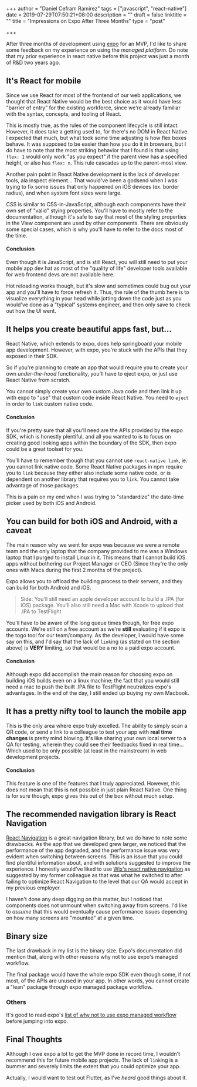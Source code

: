 +++
author = "Daniel Cefram Ramirez"
tags = ["javascript", "react-native"]
date = 2019-07-29T07:50:21+08:00
description = ""
draft = false
linktitle = ""
title = "Impressions on Expo After Three Months"
type = "post"

+++


After three months of development using [expo](https://expo.io) for an MVP, I'd like to share some feedback on my experience on using the *managed platform*. Do note that my prior experience in react native before this project was just a month of R&D two years ago.

##  It's React for mobile

Since we use React for most of the frontend of our web applications, we thought that React Native would be the best choice as it would have less "barrier of entry" for the existing workforce, since we're already familiar with the syntax, concepts, and tooling of React.

This is mostly true, as the rules of the component lifecycle is still intact. However, it does take a getting used to, for there's no DOM in React Native. I expected that much, but what took some time adjusting is how flex boxes behave. It was supposed to be easier than how you do it in browsers, but I do have to note that the most striking behavior that I found is that using `flex: 1` would only work "as you expect" if the parent view has a specified height, or also has `flex: n`. This rule cascades up to the parent-most view.

Another pain point in React Native development is the lack of developer tools, ala inspect element... That would've been a godsend when I was trying to fix some issues that only happened on iOS devices (ex. border radius), and when system font sizes were large.

CSS is similar to CSS-in-JavaScript, although each components have their own set of "valid" stying properties. You'll have to mostly refer to the documentation, although it's safe to say that most of the styling properties in the View component are used by other components. There are obviously some special cases, which is why you'll have to refer to the docs most of the time.

#### Conclusion

Even though it is JavaScript, and is still React, you will still need to put your mobile app dev hat as most of the "quality of life" developer tools available for web frontend devs are not available here.

Hot reloading works though, but it's slow and sometimes could bug out your app and you'll have to force refresh it. Thus, the rule of the thumb here is to visualize everything in your head while jotting down the code just as you would've done as a "typical" systems engineer, and then only save to check out how the UI went.

## It helps you create beautiful apps fast, but...

React Native, which extends to expo, does help springboard your mobile app development. However, with expo, you're stuck with the APIs that they exposed in their SDK.

So if you're planning to create an app that would require you to create your own *under-the-hood* functionality, you'll have to eject expo, or just use React Native from scratch.

You cannot simply create your own custom Java code and then link it up with expo to "use" that custom code inside React Native. You need to `eject` in order to `link` custom native code.

#### Conclusion

If you're pretty sure that all you'll need are the APIs provided by the expo SDK, which is honestly plentiful, and all you wanted to is to focus on creating good looking apps within the boundary of the SDK, then expo could be a great toolset for you.

You'll have to remember though that you cannot use `react-native link`, ie. you cannot link native code. Some React Native packages in npm require you to `link` because they either also include some native code, or is dependent on another library that requires you to `link`. You cannot take advantage of those packages.

This is a pain on my end when I was trying to "standardize" the date-time picker used by both iOS and Android.

## You can build for both iOS and Android, with a caveat

The main reason why we went for expo was because we were a remote team and the only laptop that the company provided to me was a Windows laptop that I purged to install Linux in it. This means that I cannot build iOS apps without bothering our Project Manager or CEO (Since they're the only ones with Macs during the first 2 months of the project).

Expo allows you to offload the building process to their servers, and they can build for both Android and iOS.

> Side: You'll still need an apple developer account to build a .IPA (for iOS) package. You'll also still need a Mac with Xcode to upload that .IPA to TestFlight

You'll have to be aware of the long queue times though, for free expo accounts. We're still on a free account as we're **still** evaluating if it expo is the togo tool for our team/company. As the developer, I would have some say on this, and I'd say that the lack of `link`ing (as stated on the section above) is **VERY** limiting, so that would be a no to a paid expo account.

#### Conclusion

Although expo did accomplish the main reason for choosing expo on building iOS builds even on a linux machine; the fact that you would still need a mac to push the built .IPA file to TestFlight neutralizes expo's advantages. In the end of the day, I still ended up buying my own Macbook.

## It has a pretty nifty tool to launch the mobile app

This is the only area where expo truly excelled. The ability to simply scan a QR code, or send a link to a colleague to test your app with **real time changes** is pretty mind blowing. It's like sharing your own local server to a QA for testing, wherein they could see their feedbacks fixed in real time... Which used to be only possible (at least in the mainstream) in web development projects.

#### Conclusion

This feature is one of the features that I truly appreciated. However, this does not mean that this is not possible in just plain React Native. One thing is for sure though, expo gives this out of the box without much setup.

## The recommended navigation library is React Navigation

[React Navigation](https://reactnavigation.org/) is a great navigation library, but we do have to note some drawbacks. As the app that we developed grew larger, we noticed that the performance of the app degraded, and the performance issue was very evident when switching between screens. This is an issue that you could find plentiful information about, and with solutions suggested to improve the experience. I honestly would've liked to use [Wix's react native navigation](https://github.com/wix/react-native-navigation) as suggested by my former colleague as that was what he switched to after failing to optimize React Navigation to the level that our QA would accept in my previous employer.

I haven't done any deep digging on this matter, but I noticed that components does not unmount when switching away from screens. I'd like to *assume* that this would eventually cause performance issues depending on how many screens are "mounted" at a given time.

## Binary size

The last drawback in my list is the binary size. Expo's documentation did mention that, along with other reasons why not to use expo's managed workflow.

The final package would have the whole expo SDK even though some, if not most, of the APIs are unused in your app. In other words, you cannot create a "lean" package through expo managed package workflow.

### Others

It's good to read expo's [list of why not to use expo managed workflow](https://docs.expo.io/versions/latest/introduction/why-not-expo/) before jumping into expo. 

## Final Thoughts

Although I owe expo a lot to get the MVP done in record time, I wouldn't recommend this for future mobile app projects. The lack of `link`ing is a bummer and severely limits the extent that you could optimize your app.

Actually, I would want to test out Flutter, as I've *heard* good things about it.